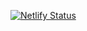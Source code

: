 [![Netlify Status](https://api.netlify.com/api/v1/badges/27deeebc-3c2c-4e70-8c96-f4810b94af8b/deploy-status)](https://app.netlify.com/sites/elegant-cray-ddf14b/deploys)
